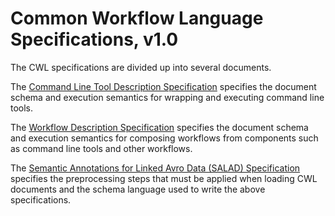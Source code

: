 # Common Workflow Language Specifications, v1.0

The CWL specifications are divided up into several documents.

<!--
The [User Guide](UserGuide.html) provides a gentle introduction to writing CWL
command line tools and workflows.
-->

The [Command Line Tool Description Specification](CommandLineTool.html)
specifies the document schema and execution semantics for wrapping and
executing command line tools.

The [Workflow Description Specification](Workflow.html) specifies the document
schema and execution semantics for composing workflows from components such as
command line tools and other workflows.

The
[Semantic Annotations for Linked Avro Data (SALAD) Specification](SchemaSalad.html)
specifies the preprocessing steps that must be applied when loading CWL
documents and the schema language used to write the above specifications.
